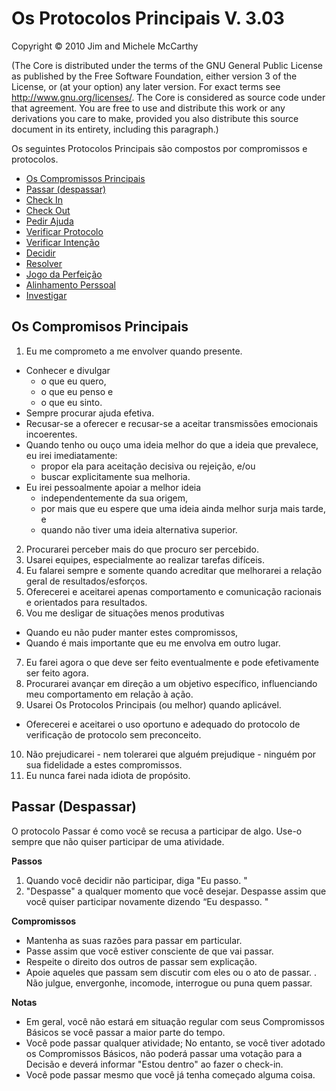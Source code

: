 # Os Protocolos Principais V. 3.03

Copyright © 2010 Jim and Michele McCarthy

(The Core is distributed under the terms of the GNU General Public License as published by the Free Software Foundation, either version 3 of the License, or (at your option) any later version. For exact terms see http://www.gnu.org/licenses/. The Core is considered as source code under that agreement. You are free to use and distribute this work or any derivations you care to make, provided you also distribute this source document in its entirety, including this paragraph.)

Os seguintes Protocolos Principais são compostos por compromissos e protocolos.

- [Os Compromissos Principais](#os-compromissos-principais)
- [Passar (despassar)](#passar)
- [Check In](#check-in)
- [Check Out](#check-out)
- [Pedir Ajuda](#pedir-ajuda)
- [Verificar Protocolo](#verificar-protocolo)
- [Verificar Intenção](#verificar-intenção)
- [Decidir](#decidir)
- [Resolver](#resolver)
- [Jogo da Perfeição](#jogo-da-perfeição)
- [Alinhamento Perssoal](#alinhamento-pessoal)
- [Investigar](#investigar)

## Os Compromisos Principais

1. Eu me comprometo a me envolver quando presente.
  - Conhecer e divulgar
    - o que eu quero,
    - o que eu penso e
    - o que eu sinto.
  - Sempre procurar ajuda efetiva.
  - Recusar-se a oferecer e recusar-se a aceitar transmissões emocionais incoerentes.
  - Quando tenho ou ouço uma ideia melhor do que a ideia que prevalece, eu irei imediatamente:
    - propor ela para aceitação decisiva ou rejeição, e/ou
    - buscar explicitamente sua melhoria.
  - Eu irei pessoalmente apoiar a melhor ideia
    - independentemente da sua origem,
    - por mais que eu espere que uma ideia ainda melhor surja mais tarde, e
    - quando não tiver uma ideia alternativa superior.
2. Procurarei perceber mais do que procuro ser percebido.
3. Usarei equipes, especialmente ao realizar tarefas difíceis.
4. Eu falarei sempre e somente quando acreditar que melhorarei a relação geral de resultados/esforços.
5. Oferecerei e aceitarei apenas comportamento e comunicação racionais e orientados para resultados.
6. Vou me desligar de situações menos produtivas
  - Quando eu não puder manter estes compromissos,
  - Quando é mais importante que eu me envolva em outro lugar.
7. Eu farei agora o que deve ser feito eventualmente e pode efetivamente ser feito agora.
8. Procurarei avançar em direção a um objetivo específico, influenciando meu comportamento em relação à ação.
9. Usarei Os Protocolos Principais (ou melhor) quando aplicável.
  - Oferecerei e aceitarei o uso oportuno e adequado do protocolo de verificação de protocolo sem preconceito.
10. Não prejudicarei - nem tolerarei que alguém prejudique - ninguém por sua fidelidade a estes compromissos.
11. Eu nunca farei nada idiota de propósito.

## Passar (Despassar)

O protocolo Passar é como você se recusa a participar de algo. Use-o sempre que não quiser participar de uma atividade.

**Passos**
1. Quando você decidir não participar, diga "Eu passo. "
2. "Despasse" a qualquer momento que você desejar. Despasse assim que você quiser participar novamente dizendo “Eu despasso. "

**Compromissos**
- Mantenha as suas razões para passar em particular.
- Passe assim que você estiver consciente de que vai passar.
- Respeite o direito dos outros de passar sem explicação.
- Apoie aqueles que passam sem discutir com eles ou o ato de passar.
. Não julgue, envergonhe, incomode, interrogue ou puna quem passar.

**Notas**
- Em geral, você não estará em situação regular com seus Compromissos Básicos se você passar a maior parte do tempo.
- Você pode passar qualquer atividade; No entanto, se você tiver adotado os Compromissos Básicos, não poderá passar uma votação para a Decisão e deverá informar "Estou dentro" ao fazer o check-in.
- Você pode passar mesmo que você já tenha começado alguma coisa.
